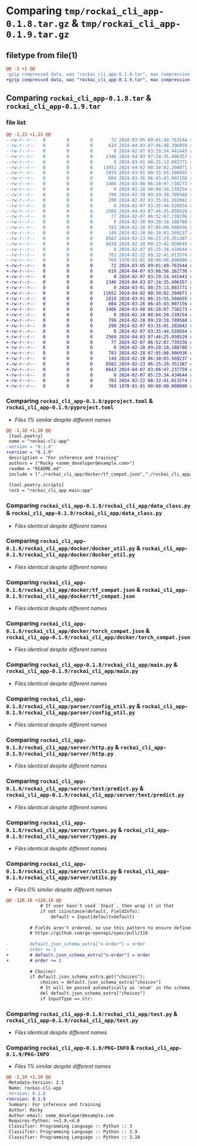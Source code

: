 # Comparing `tmp/rockai_cli_app-0.1.8.tar.gz` & `tmp/rockai_cli_app-0.1.9.tar.gz`

## filetype from file(1)

```diff
@@ -1 +1 @@
-gzip compressed data, was "rockai_cli_app-0.1.8.tar", max compression
+gzip compressed data, was "rockai_cli_app-0.1.9.tar", max compression
```

## Comparing `rockai_cli_app-0.1.8.tar` & `rockai_cli_app-0.1.9.tar`

### file list

```diff
@@ -1,23 +1,23 @@
--rw-r--r--   0        0        0       72 2024-03-05 09:01:49.763544 rockai_cli_app-0.1.8/README.md
--rw-r--r--   0        0        0      619 2024-04-03 07:46:48.396859 rockai_cli_app-0.1.8/pyproject.toml
--rw-r--r--   0        0        0        0 2024-02-07 03:29:24.441443 rockai_cli_app-0.1.8/rockai_cli_app/__init__.py
--rw-r--r--   0        0        0     2346 2024-04-03 07:24:35.496357 rockai_cli_app-0.1.8/rockai_cli_app/data_class.py
--rw-r--r--   0        0        0        0 2024-03-01 08:25:13.083771 rockai_cli_app-0.1.8/rockai_cli_app/docker/__init__.py
--rw-r--r--   0        0        0    11652 2024-04-02 08:30:02.204871 rockai_cli_app-0.1.8/rockai_cli_app/docker/docker_util.py
--rw-r--r--   0        0        0     2819 2024-03-01 08:15:55.566855 rockai_cli_app-0.1.8/rockai_cli_app/docker/tf_compat.json
--rw-r--r--   0        0        0      604 2024-03-26 06:45:43.007156 rockai_cli_app-0.1.8/rockai_cli_app/docker/torch_compat.json
--rw-r--r--   0        0        0     1406 2024-03-08 06:28:07.738273 rockai_cli_app-0.1.8/rockai_cli_app/main.py
--rw-r--r--   0        0        0        0 2024-02-28 08:04:20.239254 rockai_cli_app-0.1.8/rockai_cli_app/parser/__init__.py
--rw-r--r--   0        0        0      799 2024-02-28 09:29:39.709568 rockai_cli_app-0.1.8/rockai_cli_app/parser/config_util.py
--rw-r--r--   0        0        0      290 2024-02-07 03:35:01.202042 rockai_cli_app-0.1.8/rockai_cli_app/predictor.py
--rw-r--r--   0        0        0        0 2024-02-07 03:35:44.528854 rockai_cli_app-0.1.8/rockai_cli_app/server/__init__.py
--rw-r--r--   0        0        0     2569 2024-04-03 07:46:25.050529 rockai_cli_app-0.1.8/rockai_cli_app/server/http.py
--rw-r--r--   0        0        0       77 2024-02-07 06:52:07.739336 rockai_cli_app-0.1.8/rockai_cli_app/server/runner.py
--rw-r--r--   0        0        0        0 2024-02-20 09:20:10.188788 rockai_cli_app-0.1.8/rockai_cli_app/server/test/__init__.py
--rw-r--r--   0        0        0      783 2024-02-28 07:05:00.986936 rockai_cli_app-0.1.8/rockai_cli_app/server/test/predict.py
--rw-r--r--   0        0        0      149 2024-02-20 06:38:03.569237 rockai_cli_app-0.1.8/rockai_cli_app/server/test/test_config.yaml
--rw-r--r--   0        0        0     8582 2024-02-23 06:25:29.351387 rockai_cli_app-0.1.8/rockai_cli_app/server/types.py
--rw-r--r--   0        0        0     8639 2024-02-28 09:23:42.650045 rockai_cli_app-0.1.8/rockai_cli_app/server/utils.py
--rw-r--r--   0        0        0        0 2024-02-07 05:25:34.434644 rockai_cli_app-0.1.8/rockai_cli_app/server/worker.py
--rw-r--r--   0        0        0      703 2024-02-22 08:32:41.013574 rockai_cli_app-0.1.8/rockai_cli_app/test.py
--rw-r--r--   0        0        0      769 1970-01-01 00:00:00.000000 rockai_cli_app-0.1.8/PKG-INFO
+-rw-r--r--   0        0        0       72 2024-03-05 09:01:49.763544 rockai_cli_app-0.1.9/README.md
+-rw-r--r--   0        0        0      619 2024-04-07 03:06:56.162738 rockai_cli_app-0.1.9/pyproject.toml
+-rw-r--r--   0        0        0        0 2024-02-07 03:29:24.441443 rockai_cli_app-0.1.9/rockai_cli_app/__init__.py
+-rw-r--r--   0        0        0     2346 2024-04-03 07:24:35.496357 rockai_cli_app-0.1.9/rockai_cli_app/data_class.py
+-rw-r--r--   0        0        0        0 2024-03-01 08:25:13.083771 rockai_cli_app-0.1.9/rockai_cli_app/docker/__init__.py
+-rw-r--r--   0        0        0    11652 2024-04-02 08:30:02.204871 rockai_cli_app-0.1.9/rockai_cli_app/docker/docker_util.py
+-rw-r--r--   0        0        0     2819 2024-03-01 08:15:55.566855 rockai_cli_app-0.1.9/rockai_cli_app/docker/tf_compat.json
+-rw-r--r--   0        0        0      604 2024-03-26 06:45:43.007156 rockai_cli_app-0.1.9/rockai_cli_app/docker/torch_compat.json
+-rw-r--r--   0        0        0     1406 2024-03-08 06:28:07.738273 rockai_cli_app-0.1.9/rockai_cli_app/main.py
+-rw-r--r--   0        0        0        0 2024-02-28 08:04:20.239254 rockai_cli_app-0.1.9/rockai_cli_app/parser/__init__.py
+-rw-r--r--   0        0        0      799 2024-02-28 09:29:39.709568 rockai_cli_app-0.1.9/rockai_cli_app/parser/config_util.py
+-rw-r--r--   0        0        0      290 2024-02-07 03:35:01.202042 rockai_cli_app-0.1.9/rockai_cli_app/predictor.py
+-rw-r--r--   0        0        0        0 2024-02-07 03:35:44.528854 rockai_cli_app-0.1.9/rockai_cli_app/server/__init__.py
+-rw-r--r--   0        0        0     2569 2024-04-03 07:46:25.050529 rockai_cli_app-0.1.9/rockai_cli_app/server/http.py
+-rw-r--r--   0        0        0       77 2024-02-07 06:52:07.739336 rockai_cli_app-0.1.9/rockai_cli_app/server/runner.py
+-rw-r--r--   0        0        0        0 2024-02-20 09:20:10.188788 rockai_cli_app-0.1.9/rockai_cli_app/server/test/__init__.py
+-rw-r--r--   0        0        0      783 2024-02-28 07:05:00.986936 rockai_cli_app-0.1.9/rockai_cli_app/server/test/predict.py
+-rw-r--r--   0        0        0      149 2024-02-20 06:38:03.569237 rockai_cli_app-0.1.9/rockai_cli_app/server/test/test_config.yaml
+-rw-r--r--   0        0        0     8582 2024-02-23 06:25:29.351387 rockai_cli_app-0.1.9/rockai_cli_app/server/types.py
+-rw-r--r--   0        0        0     8643 2024-04-07 03:06:47.237759 rockai_cli_app-0.1.9/rockai_cli_app/server/utils.py
+-rw-r--r--   0        0        0        0 2024-02-07 05:25:34.434644 rockai_cli_app-0.1.9/rockai_cli_app/server/worker.py
+-rw-r--r--   0        0        0      703 2024-02-22 08:32:41.013574 rockai_cli_app-0.1.9/rockai_cli_app/test.py
+-rw-r--r--   0        0        0      769 1970-01-01 00:00:00.000000 rockai_cli_app-0.1.9/PKG-INFO
```

### Comparing `rockai_cli_app-0.1.8/pyproject.toml` & `rockai_cli_app-0.1.9/pyproject.toml`

 * *Files 1% similar despite different names*

```diff
@@ -1,10 +1,10 @@
 [tool.poetry]
 name = "rockai-cli-app"
-version = "0.1.8"
+version = "0.1.9"
 description = "For inference and training"
 authors = ["Rocky <some_developer@example.com>"]
 readme = "README.md"
 include = ["./rockai_cli_app/docker/tf_compat.json","./rockai_cli_app/docker/torch_compat.json"]
 
 [tool.poetry.scripts]
 rock = "rockai_cli_app.main:app"
```

### Comparing `rockai_cli_app-0.1.8/rockai_cli_app/data_class.py` & `rockai_cli_app-0.1.9/rockai_cli_app/data_class.py`

 * *Files identical despite different names*

### Comparing `rockai_cli_app-0.1.8/rockai_cli_app/docker/docker_util.py` & `rockai_cli_app-0.1.9/rockai_cli_app/docker/docker_util.py`

 * *Files identical despite different names*

### Comparing `rockai_cli_app-0.1.8/rockai_cli_app/docker/tf_compat.json` & `rockai_cli_app-0.1.9/rockai_cli_app/docker/tf_compat.json`

 * *Files identical despite different names*

### Comparing `rockai_cli_app-0.1.8/rockai_cli_app/docker/torch_compat.json` & `rockai_cli_app-0.1.9/rockai_cli_app/docker/torch_compat.json`

 * *Files identical despite different names*

### Comparing `rockai_cli_app-0.1.8/rockai_cli_app/main.py` & `rockai_cli_app-0.1.9/rockai_cli_app/main.py`

 * *Files identical despite different names*

### Comparing `rockai_cli_app-0.1.8/rockai_cli_app/parser/config_util.py` & `rockai_cli_app-0.1.9/rockai_cli_app/parser/config_util.py`

 * *Files identical despite different names*

### Comparing `rockai_cli_app-0.1.8/rockai_cli_app/server/http.py` & `rockai_cli_app-0.1.9/rockai_cli_app/server/http.py`

 * *Files identical despite different names*

### Comparing `rockai_cli_app-0.1.8/rockai_cli_app/server/test/predict.py` & `rockai_cli_app-0.1.9/rockai_cli_app/server/test/predict.py`

 * *Files identical despite different names*

### Comparing `rockai_cli_app-0.1.8/rockai_cli_app/server/types.py` & `rockai_cli_app-0.1.9/rockai_cli_app/server/types.py`

 * *Files identical despite different names*

### Comparing `rockai_cli_app-0.1.8/rockai_cli_app/server/utils.py` & `rockai_cli_app-0.1.9/rockai_cli_app/server/utils.py`

 * *Files 0% similar despite different names*

```diff
@@ -120,16 +120,16 @@
             # If user hasn't used `Input`, then wrap it in that
             if not isinstance(default, FieldInfo):
                 default = Input(default=default)
 
         # Fields aren't ordered, so use this pattern to ensure defined order
         # https://github.com/go-openapi/spec/pull/116
         
-        default.json_schema_extra["x-order"] = order
-        order += 1
+        # default.json_schema_extra["x-order"] = order
+        # order += 1
 
         # Choices!
         if default.json_schema_extra.get("choices"):
             choices = default.json_schema_extra["choices"]
             # It will be passed automatically as 'enum' in the schema, so remove it as an extra field.
             del default.json_schema_extra["choices"]
             if InputType == str:
```

### Comparing `rockai_cli_app-0.1.8/rockai_cli_app/test.py` & `rockai_cli_app-0.1.9/rockai_cli_app/test.py`

 * *Files identical despite different names*

### Comparing `rockai_cli_app-0.1.8/PKG-INFO` & `rockai_cli_app-0.1.9/PKG-INFO`

 * *Files 1% similar despite different names*

```diff
@@ -1,10 +1,10 @@
 Metadata-Version: 2.1
 Name: rockai-cli-app
-Version: 0.1.8
+Version: 0.1.9
 Summary: For inference and training
 Author: Rocky
 Author-email: some_developer@example.com
 Requires-Python: >=3.9,<4.0
 Classifier: Programming Language :: Python :: 3
 Classifier: Programming Language :: Python :: 3.9
 Classifier: Programming Language :: Python :: 3.10
```

